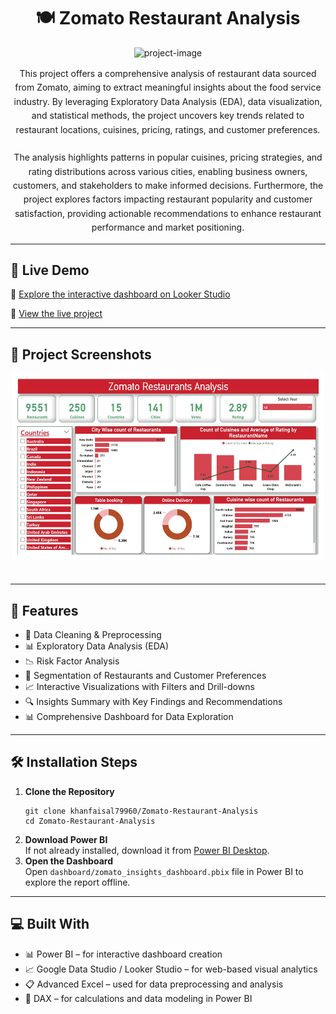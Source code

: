 <h1 align="center" id="title">🍽️ Zomato Restaurant Analysis</h1>

<p align="center">
  <img src="https://socialify.git.ci/khanfaisal79960/Zomato-Restaurant-Analysis/image?language=1&amp;name=1&amp;owner=1&amp;theme=Dark" alt="project-image" />
</p>

<p id="description" align="center" style="max-width: 800px; margin: auto; line-height: 1.6;">
  This project offers a comprehensive analysis of restaurant data sourced from Zomato, aiming to extract meaningful insights about the food service industry. By leveraging Exploratory Data Analysis (EDA), data visualization, and statistical methods, the project uncovers key trends related to restaurant locations, cuisines, pricing, ratings, and customer preferences.  
  <br /><br />
  The analysis highlights patterns in popular cuisines, pricing strategies, and rating distributions across various cities, enabling business owners, customers, and stakeholders to make informed decisions. Furthermore, the project explores factors impacting restaurant popularity and customer satisfaction, providing actionable recommendations to enhance restaurant performance and market positioning.
</p>

<hr />

<h2>🚀 Live Demo</h2>
<p>
  🔗 <a href="https://lookerstudio.google.com/s/iqQLXjPuc5M" target="_blank" rel="noopener noreferrer">Explore the interactive dashboard on Looker Studio</a>
</p>
<p>
  🔗 <a href="https://hr-workforce-analysis.netlify.app" target="_blank" rel="noopener noreferrer">View the live project</a>
</p>
<hr />

<h2>📸 Project Screenshots</h2>

<p align="center">
  <img src="assets/snapshot.jpg" alt="Dashboard Snapshot" width="500" height="300" style="margin-bottom: 20px;" />
  <br />
</p>

<hr />

<h2>🧐 Features</h2>

<ul>
  <li>📌 Data Cleaning & Preprocessing</li>
  <li>📊 Exploratory Data Analysis (EDA)</li>
  <li>📉 Risk Factor Analysis</li>
  <li>📁 Segmentation of Restaurants and Customer Preferences</li>
  <li>📈 Interactive Visualizations with Filters and Drill-downs</li>
  <li>🔍 Insights Summary with Key Findings and Recommendations</li>
  <li>📊 Comprehensive Dashboard for Data Exploration</li>
</ul>

<hr />

<h2>🛠️ Installation Steps</h2>

<ol>
  <li>
    <strong>Clone the Repository</strong><br />
    <pre><code>git clone khanfaisal79960/Zomato-Restaurant-Analysis
cd Zomato-Restaurant-Analysis</code></pre>
  </li>
  <li>
    <strong>Download Power BI</strong><br />
    If not already installed, download it from <a href="https://powerbi.microsoft.com/desktop/" target="_blank" rel="noopener noreferrer">Power BI Desktop</a>.
  </li>
  <li>
    <strong>Open the Dashboard</strong><br />
    Open <code>dashboard/zomato_insights_dashboard.pbix</code> file in Power BI to explore the report offline.
  </li>
</ol>

<hr />

<h2>💻 Built With</h2>

<ul>
  <li>📊 Power BI – for interactive dashboard creation</li>
  <li>📈 Google Data Studio / Looker Studio – for web-based visual analytics</li>
  <li>📋 Advanced Excel – used for data preprocessing and analysis</li>
  <li>🔢 DAX – for calculations and data modeling in Power BI</li>
</ul>
